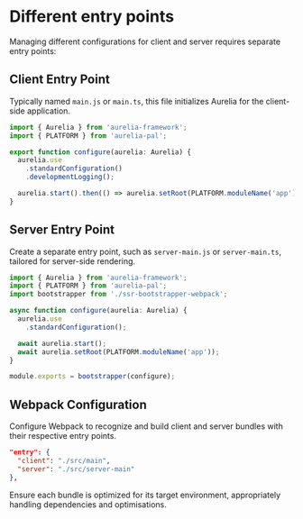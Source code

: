 # Different entry points

Managing different configurations for client and server requires separate entry points:

## Client Entry Point

Typically named `main.js` or `main.ts`, this file initializes Aurelia for the client-side application.

```javascript
import { Aurelia } from 'aurelia-framework';
import { PLATFORM } from 'aurelia-pal';

export function configure(aurelia: Aurelia) {
  aurelia.use
    .standardConfiguration()
    .developmentLogging();

  aurelia.start().then(() => aurelia.setRoot(PLATFORM.moduleName('app')));
}
```

## Server Entry Point

Create a separate entry point, such as `server-main.js` or `server-main.ts`, tailored for server-side rendering.

```javascript
import { Aurelia } from 'aurelia-framework';
import { PLATFORM } from 'aurelia-pal';
import bootstrapper from './ssr-bootstrapper-webpack';

async function configure(aurelia: Aurelia) {
  aurelia.use
    .standardConfiguration();

  await aurelia.start();
  await aurelia.setRoot(PLATFORM.moduleName('app'));
}

module.exports = bootstrapper(configure);
```

## Webpack Configuration

Configure Webpack to recognize and build client and server bundles with their respective entry points.

```json
"entry": {
  "client": "./src/main",
  "server": "./src/server-main"
},
```

Ensure each bundle is optimized for its target environment, appropriately handling dependencies and optimisations.
